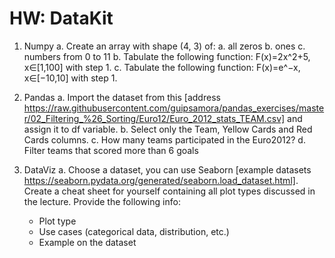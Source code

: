 # HW: DataKit

1. Numpy
a. Create an array with shape (4, 3) of: a. all zeros b. ones c. numbers from 0 to 11
b. Tabulate the following function: F(x)=2x^2+5, x∈[1,100] with step 1.
c. Tabulate the following function: F(x)=e^−x, x∈[−10,10] with step 1.

2. Pandas
a. Import the dataset from this [address https://raw.githubusercontent.com/guipsamora/pandas_exercises/master/02_Filtering_%26_Sorting/Euro12/Euro_2012_stats_TEAM.csv] and assign it to df variable.
b. Select only the Team, Yellow Cards and Red Cards columns.
c. How many teams participated in the Euro2012?
d. Filter teams that scored more than 6 goals

3. DataViz
a. Choose a dataset, you can use Seaborn [example datasets https://seaborn.pydata.org/generated/seaborn.load_dataset.html]. Create a cheat sheet for yourself containing all plot types discussed in the lecture. Provide the following info:
    - Plot type
    - Use cases (categorical data, distribution, etc.)
    - Example on the dataset
